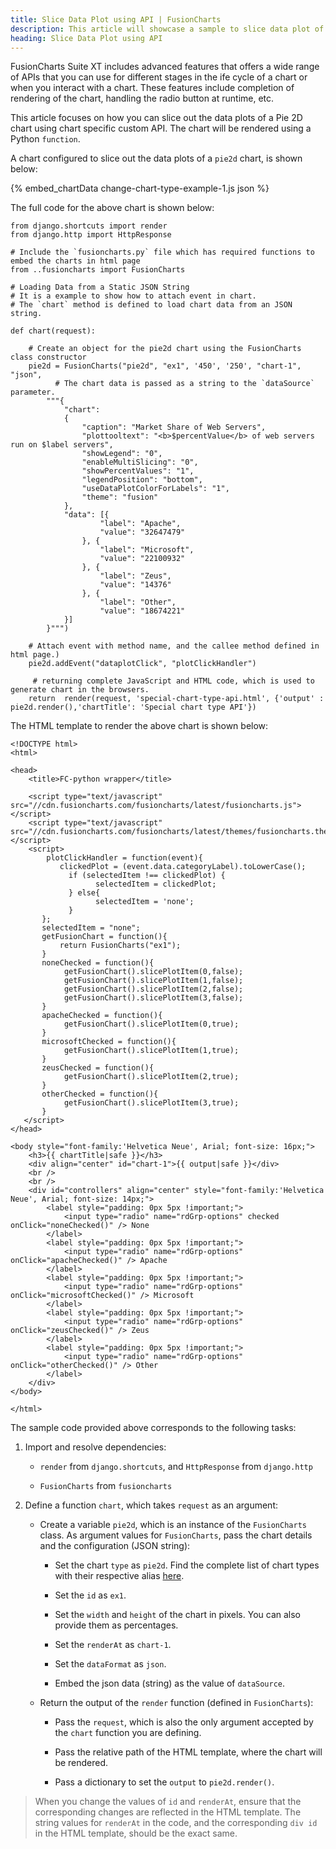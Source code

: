 ```yaml
---
title: Slice Data Plot using API | FusionCharts
description: This article will showcase a sample to slice data plot of the pie chart using chart specific custom API .
heading: Slice Data Plot using API
---
```


FusionCharts Suite XT includes advanced features that offers a wide range of APIs that you can use for different stages in the ife cycle of a chart or when you interact with a chart. These features include completion of rendering of the chart, handling the radio button at runtime, etc.

This article focuses on how you can slice out the data plots of a Pie 2D chart using chart specific custom API. The chart will be rendered using a Python `function`. 

A chart configured to slice out the data plots of a `pie2d` chart, is shown below:

{% embed_chartData change-chart-type-example-1.js json %}

The full code for the above chart is shown below:

```
from django.shortcuts import render
from django.http import HttpResponse

# Include the `fusioncharts.py` file which has required functions to embed the charts in html page
from ..fusioncharts import FusionCharts

# Loading Data from a Static JSON String
# It is a example to show how to attach event in chart.
# The `chart` method is defined to load chart data from an JSON string.

def chart(request):

    # Create an object for the pie2d chart using the FusionCharts class constructor
    pie2d = FusionCharts("pie2d", "ex1", '450', '250', "chart-1", "json", 
          # The chart data is passed as a string to the `dataSource` parameter.
        """{  
            "chart": 
            { 
                "caption": "Market Share of Web Servers",
                "plottooltext": "<b>$percentValue</b> of web servers run on $label servers",
                "showLegend": "0",
                "enableMultiSlicing": "0",
                "showPercentValues": "1",
                "legendPosition": "bottom",
                "useDataPlotColorForLabels": "1",
                "theme": "fusion"
            },
            "data": [{ 
                    "label": "Apache",
                    "value": "32647479"
                }, { 
                    "label": "Microsoft", 
                    "value": "22100932" 
                }, { 
                    "label": "Zeus", 
                    "value": "14376" 
                }, { 
                    "label": "Other",
                    "value": "18674221" 
            }]
        }""")        

    # Attach event with method name, and the callee method defined in html page.)
    pie2d.addEvent("dataplotClick", "plotClickHandler")

     # returning complete JavaScript and HTML code, which is used to generate chart in the browsers. 
    return  render(request, 'special-chart-type-api.html', {'output' : pie2d.render(),'chartTitle': 'Special chart type API'})
```

The HTML template to render the above chart is shown below:

```
<!DOCTYPE html>
<html>

<head>
    <title>FC-python wrapper</title>

    <script type="text/javascript" src="//cdn.fusioncharts.com/fusioncharts/latest/fusioncharts.js"></script>
    <script type="text/javascript" src="//cdn.fusioncharts.com/fusioncharts/latest/themes/fusioncharts.theme.fusion.js"></script>
    <script>
        plotClickHandler = function(event){
           clickedPlot = (event.data.categoryLabel).toLowerCase();
             if (selectedItem !== clickedPlot) {
                   selectedItem = clickedPlot;
             } else{
                   selectedItem = 'none';
             }
       };
       selectedItem = "none";
       getFusionChart = function(){
           return FusionCharts("ex1");
       }
       noneChecked = function(){
            getFusionChart().slicePlotItem(0,false);
            getFusionChart().slicePlotItem(1,false);
            getFusionChart().slicePlotItem(2,false);
            getFusionChart().slicePlotItem(3,false);
       }
       apacheChecked = function(){
            getFusionChart().slicePlotItem(0,true);
       }
       microsoftChecked = function(){
            getFusionChart().slicePlotItem(1,true);
       }
       zeusChecked = function(){
            getFusionChart().slicePlotItem(2,true);
       }
       otherChecked = function(){
            getFusionChart().slicePlotItem(3,true);
       }
   </script>
</head>

<body style="font-family:'Helvetica Neue', Arial; font-size: 16px;">
    <h3>{{ chartTitle|safe }}</h3>
    <div align="center" id="chart-1">{{ output|safe }}</div>
    <br />
    <br />
    <div id="controllers" align="center" style="font-family:'Helvetica Neue', Arial; font-size: 14px;">
        <label style="padding: 0px 5px !important;">
            <input type="radio" name="rdGrp-options" checked onClick="noneChecked()" /> None
        </label>
        <label style="padding: 0px 5px !important;">
            <input type="radio" name="rdGrp-options" onClick="apacheChecked()" /> Apache
        </label>
        <label style="padding: 0px 5px !important;">
            <input type="radio" name="rdGrp-options" onClick="microsoftChecked()" /> Microsoft
        </label>
        <label style="padding: 0px 5px !important;">
            <input type="radio" name="rdGrp-options" onClick="zeusChecked()" /> Zeus
        </label>
        <label style="padding: 0px 5px !important;">
            <input type="radio" name="rdGrp-options" onClick="otherChecked()" /> Other
        </label>
    </div>
</body>

</html>
```

The sample code provided above corresponds to the following tasks:

1. Import and resolve dependencies:

    * `render` from `django.shortcuts`, and `HttpResponse` from `django.http`

    * `FusionCharts` from `fusioncharts`

2. Define a function `chart`, which takes `request` as an argument:

    * Create a variable `pie2d`, which is an instance of the `FusionCharts` class. As argument values for `FusionCharts`, pass the chart details and the configuration (JSON string): 

        * Set the chart `type` as `pie2d`. Find the complete list of chart types with their respective alias [here](https://www.fusioncharts.com/dev/chart-guide/list-of-charts).

        * Set the `id` as `ex1`.

        * Set the `width` and `height` of the chart in pixels. You can also provide them as percentages.

        * Set the `renderAt` as `chart-1`.

        * Set the `dataFormat` as `json`.

        * Embed the json data (string) as the value of `dataSource`. 

    * Return the output of the `render` function (defined in `FusionCharts`):

        * Pass the `request`, which is also the only argument accepted by the `chart` function you are defining.

        * Pass the relative path of the HTML template, where the chart will be rendered.

        * Pass a dictionary to set the `output` to `pie2d.render()`.

> When you change the values of `id` and `renderAt`, ensure that the corresponding changes are reflected in the HTML template. The string values for `renderAt` in the code, and the corresponding `div id` in the HTML template, should be the exact same.